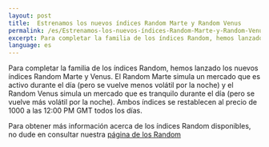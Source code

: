```yaml
---
layout: post
title:  Estrenamos los nuevos índices Random Marte y Random Venus
permalink: /es/Estrenamos-los-nuevos-índices-Random-Marte-y-Random-Venus/
excerpt: Para completar la familia de los índices Random, hemos lanzado los nuevos índices Random Marte y Venus. El Random Marte simula un mercado que es activo durante el día (pero se vuelve menos volátil por la noche) y el Random Venus simula un mercado que es tranquilo durante el día (pero se vuelve más volátil por la noche). Ambos índices se restablecen al precio de 1000 a las 12:00 PM GMT todos los días.
language: es
---
```


Para completar la familia de los índices Random, hemos lanzado los nuevos índices Random Marte y Venus. El Random Marte simula un mercado que es activo durante el día (pero se vuelve menos volátil por la noche) y el Random Venus simula un mercado que es tranquilo durante el día (pero se vuelve más volátil por la noche). Ambos índices se restablecen al precio de 1000 a las 12:00 PM GMT todos los días.

Para obtener más información acerca de los índices Random disponibles, no dude en consultar nuestra [página de los Random](https://www.binary.com)

